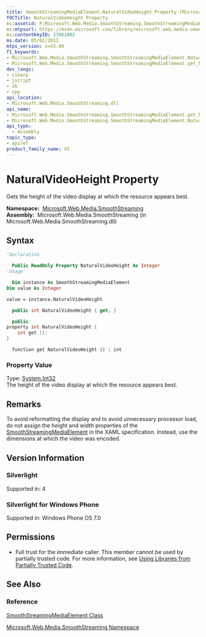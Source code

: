 ```yaml
---
title: SmoothStreamingMediaElement.NaturalVideoHeight Property (Microsoft.Web.Media.SmoothStreaming)
TOCTitle: NaturalVideoHeight Property
ms:assetid: P:Microsoft.Web.Media.SmoothStreaming.SmoothStreamingMediaElement.NaturalVideoHeight
ms:mtpsurl: https://msdn.microsoft.com/library/microsoft.web.media.smoothstreaming.smoothstreamingmediaelement.naturalvideoheight(v=VS.90)
ms:contentKeyID: 23961002
ms.date: 05/02/2012
mtps_version: v=VS.90
f1_keywords:
- Microsoft.Web.Media.SmoothStreaming.SmoothStreamingMediaElement.NaturalVideoHeight
- Microsoft.Web.Media.SmoothStreaming.SmoothStreamingMediaElement.get_NaturalVideoHeight
dev_langs:
- csharp
- jscript
- vb
- cpp
api_location:
- Microsoft.Web.Media.SmoothStreaming.dll
api_name:
- Microsoft.Web.Media.SmoothStreaming.SmoothStreamingMediaElement.get_NaturalVideoHeight
- Microsoft.Web.Media.SmoothStreaming.SmoothStreamingMediaElement.NaturalVideoHeight
api_type:
  - Assembly
topic_type:
- apiref
product_family_name: VS
---
```


# NaturalVideoHeight Property

Gets the height of the video display at which the resource appears best.

**Namespace:**  [Microsoft.Web.Media.SmoothStreaming](microsoft-web-media-smoothstreaming-namespace_1.md)  
**Assembly:**  Microsoft.Web.Media.SmoothStreaming (in Microsoft.Web.Media.SmoothStreaming.dll)

## Syntax

```vb
'Declaration

  Public ReadOnly Property NaturalVideoHeight As Integer
'Usage

  Dim instance As SmoothStreamingMediaElement
Dim value As Integer

value = instance.NaturalVideoHeight
```

```csharp
  public int NaturalVideoHeight { get; }
```

```cpp
  public:
property int NaturalVideoHeight {
    int get ();
}
```

```jscript
  function get NaturalVideoHeight () : int
```

### Property Value

Type: [System.Int32](https://msdn.microsoft.com/library/td2s409d)  
The height of the video display at which the resource appears best.  

## Remarks

To avoid reformatting the display and to avoid unnecessary processor load, do not assign the height and width properties of the [SmoothStreamingMediaElement](smoothstreamingmediaelement-class-microsoft-web-media-smoothstreaming_1.md) in the XAML specification. Instead, use the dimensions at which the video was encoded.

## Version Information

### Silverlight

Supported in: 4  

### Silverlight for Windows Phone

Supported in: Windows Phone OS 7.0  

## Permissions

  - Full trust for the immediate caller. This member cannot be used by partially trusted code. For more information, see [Using Libraries from Partially Trusted Code](https://msdn.microsoft.com/library/8skskf63).

## See Also

### Reference

[SmoothStreamingMediaElement Class](smoothstreamingmediaelement-class-microsoft-web-media-smoothstreaming_1.md)

[Microsoft.Web.Media.SmoothStreaming Namespace](microsoft-web-media-smoothstreaming-namespace_1.md)

